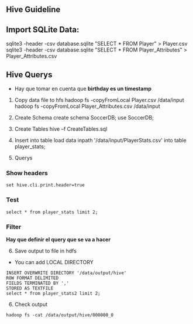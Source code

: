 ## Hive Guideline

## Import SQLite Data:

sqlite3 -header -csv database.sqlite "SELECT * FROM Player" > Player.csv
sqlite3 -header -csv database.sqlite "SELECT * FROM Player_Attributes" > Player_Attributes.csv

## Hive Querys

- Hay que tomar en cuenta que **birthday es un timestamp**

1. Copy data file to hfs
    hadoop fs -copyFromLocal Player.csv /data/input
    hadoop fs -copyFromLocal Player_Attributes.csv /data/input

2. Create Schema
    create schema SoccerDB;
    use SoccerDB;

3. Create Tables
    hive –f CreateTables.sql

4. Insert into table
    load data inpath '/data/input/PlayerStats.csv' into table player_stats;

5. Querys

### Show headers
    set hive.cli.print.header=true
### Test
    select * from player_stats limit 2;
### Filter
**Hay que definir el query que se va a hacer**


6. Save output to file in hdfs

- You can add LOCAL DIRECTORY 

```
INSERT OVERWRITE DIRECTORY '/data/output/hive'
ROW FORMAT DELIMITED
FIELDS TERMINATED BY ','
STORED AS TEXTFILE
select * from player_stats2 limit 2;
```

6. Check output

` hadoop fs -cat /data/output/hive/000000_0 `




